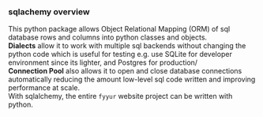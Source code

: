 ### sqlachemy overview
This python package allows Object Relational Mapping (ORM) of sql database rows and columns into python classes and objects. <br>
**Dialects** allow it to work with multiple sql backends without changing the python code which is useful for testing e.g. use SQLite for developer environment since its lighter, and Postgres for production/ <br>
**Connection Pool** also allows it to open and close database connections automatically reducing the amount low-level sql code written and improving performance at scale. <br>
With sqlalchemy, the entire `fyyur` website project can be written with python.